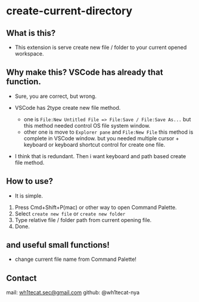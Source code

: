 # create-current-directory 
## What is this?
+ This extension is serve create new file / folder to your current opened workspace.

## Why make this? VSCode has already that function.
+ Sure, you are correct, but wrong.
+ VSCode has 2type create new file method.
	- one is `File:New Untitled File => File:Save / File:Save As...` but this method needed control OS file system window.
	- other one is move to `Explorer pane` and `File:New File` this method is complete in VSCode window. but you needed multiple cursor + keyboard or keyboard shortcut control for create one file.

+ I think that is redundant. Then i want keyboard and path based create file method.

## How to use?
+ It is simple.
1. Press Cmd+Shift+P(mac) or other way to open Command Palette.
2. Select `create new file` or `create new folder`
3. Type relative file / folder path from current opening file.
4. Done. 

## and useful small functions!
+ change current file name from Command Palette!

## Contact
mail: wh1tecat.sec@gmail.com
github: @wh1tecat-nya
